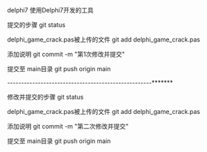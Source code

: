  delphi7
使用Delphi7开发的工具

提交的步骤
git status

delphi_game_crack.pas被上传的文件
git add delphi_game_crack.pas 

添加说明
git commit -m "第1次修改并提交"

提交至 main目录
git push origin main

----------------------------------------------------*******

修改并提交的步骤
git status

delphi_game_crack.pas被上传的文件
git add delphi_game_crack.pas 

添加说明
git commit -m "第二次修改并提交"

提交至 main目录
git push origin main

